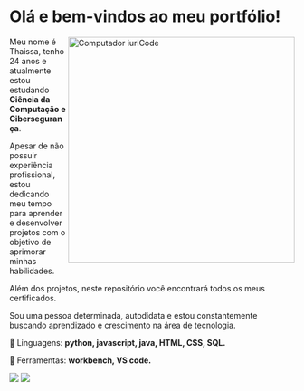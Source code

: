 <h1> Olá e bem-vindos ao meu portfólio! </h1>       
<img src="https://raw.githubusercontent.com/MicaelliMedeiros/micaellimedeiros/master/image/computer-illustration.png" min-width="400px" max-width="400px" width="400px" align="right" alt="Computador iuriCode">

<p align="left"> 
Meu nome é Thaissa, tenho 24 anos e atualmente estou estudando <strong>Ciência da Computação e Cibersegurança</strong>. 
  
  Apesar de não possuir experiência profissional, estou dedicando meu tempo para aprender e desenvolver projetos com o objetivo de aprimorar minhas habilidades. 
  
  Além dos projetos, neste repositório você encontrará todos os meus certificados. 
  
  Sou uma pessoa determinada, autodidata e estou constantemente buscando aprendizado e crescimento na área de tecnologia.
</p>

<p align="left">
  🦄 Linguagens: <strong>python,  javascript, java, HTML, CSS, SQL.</strong>
</p>

<p align="left">
  💼 Ferramentas: <strong>workbench, VS code.</strong>
</p>

  <a href="https://www.linkedin.com/in/thaissa-leslye-louren%C3%A7o-8b4b43182/" alt="Linkedin">
  <img src="https://img.shields.io/badge/-Linkedin-0e76a8?style=flat-square&logo=Linkedin&logoColor=white&link=LINK-DO-SEU-LINKEDIN" /></a>

  <a href="https://wa.me/5527992960646" alt="WhatsApp">
  <img src="https://img.shields.io/badge/-WhatsApp-25d366?style=flat-square&labelColor=25d366&logo=whatsapp&logoColor=white&link=API-DO-SEU-WHATSAPP"/></a>
